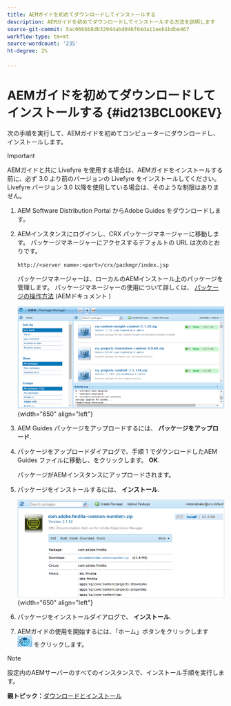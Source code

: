 ```yaml
---
title: AEMガイドを初めてダウンロードしてインストールする
description: AEMガイドを初めてダウンロードしてインストールする方法を説明します
source-git-commit: 5ac066bb8db32944abd046f64da11eeb1bdbe467
workflow-type: tm+mt
source-wordcount: '235'
ht-degree: 2%

---
```



# AEMガイドを初めてダウンロードしてインストールする {#id213BCL00KEV}

次の手順を実行して、AEMガイドを初めてコンピューターにダウンロードし、インストールします。

>[!IMPORTANT]
>
> AEMガイドと共に Livefyre を使用する場合は、AEMガイドをインストールする前に、必ず 3.0 より前のバージョンの Livefyre をインストールしてください。 Livefyre バージョン 3.0 以降を使用している場合は、そのような制限はありません。

1. AEM Software Distribution Portal からAdobe Guides をダウンロードします。

1. AEMインスタンスにログインし、CRX パッケージマネージャーに移動します。 パッケージマネージャーにアクセスするデフォルトの URL は次のとおりです。

   ```http
   http://<server name>:<port>/crx/packmgr/index.jsp
   ```

   パッケージマネージャーは、ローカルのAEMインストール上のパッケージを管理します。 パッケージマネージャーの使用について詳しくは、 [パッケージの操作方法](https://helpx.adobe.com/jp/experience-manager/6-5/sites/administering/using/package-manager.html) (AEMドキュメント )

   ![](assets/package-manager.png){width="650" align="left"}

1. AEM Guides パッケージをアップロードするには、 **パッケージをアップロード**.

1. パッケージをアップロードダイアログで、手順 1 でダウンロードしたAEM Guides ファイルに移動し、をクリックします。 **OK**.

   パッケージがAEMインスタンスにアップロードされます。

1. パッケージをインストールするには、 **インストール**.

   ![](assets/install-package.png){width="650" align="left"}

1. パッケージをインストールダイアログで、 **インストール**.

1. AEMガイドの使用を開始するには、「ホーム」ボタンをクリックします ![](assets/home-button.png) をクリックします。


>[!NOTE]
>
> 設定内のAEMサーバーのすべてのインスタンスで、インストール手順を実行します。

**親トピック：**[&#x200B;ダウンロードとインストール](download-install.md)


